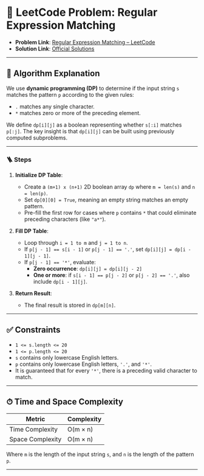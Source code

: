 # 🧩 LeetCode Problem: Regular Expression Matching

- **Problem Link**: [Regular Expression Matching – LeetCode](https://leetcode.com/problems/regular-expression-matching/)
- **Solution Link**: [Official Solutions](https://leetcode.com/problems/regular-expression-matching/solutions/)

---

## 🧠 Algorithm Explanation

We use **dynamic programming (DP)** to determine if the input string `s` matches the pattern `p` according to the given rules:

- `.` matches any single character.
- `*` matches zero or more of the preceding element.

We define `dp[i][j]` as a boolean representing whether `s[:i]` matches `p[:j]`. The key insight is that `dp[i][j]` can be built using previously computed subproblems.

---

### 🪜 Steps

1. **Initialize DP Table**:
   - Create a `(m+1) x (n+1)` 2D boolean array `dp` where `m = len(s)` and `n = len(p)`.
   - Set `dp[0][0] = True`, meaning an empty string matches an empty pattern.
   - Pre-fill the first row for cases where `p` contains `*` that could eliminate preceding characters (like `"a*"`).

2. **Fill DP Table**:
   - Loop through `i = 1 to m` and `j = 1 to n`.
   - If `p[j - 1] == s[i - 1]` or `p[j - 1] == '.'`, set `dp[i][j] = dp[i - 1][j - 1]`.
   - If `p[j - 1] == '*'`, evaluate:
     - **Zero occurrence**: `dp[i][j] = dp[i][j - 2]`
     - **One or more**: if `s[i - 1] == p[j - 2]` or `p[j - 2] == '.'`, also include `dp[i - 1][j]`.

3. **Return Result**:
   - The final result is stored in `dp[m][n]`.

---

## ✅ Constraints

- `1 <= s.length <= 20`
- `1 <= p.length <= 20`
- `s` contains only lowercase English letters.
- `p` contains only lowercase English letters, `'.'`, and `'*'`.
- It is guaranteed that for every `'*'`, there is a preceding valid character to match.

---

## ⏱ Time and Space Complexity

| Metric            | Complexity   |
|-------------------|--------------|
| Time Complexity   | O(m × n)     |
| Space Complexity  | O(m × n)     |

Where `m` is the length of the input string `s`, and `n` is the length of the pattern `p`.

---

